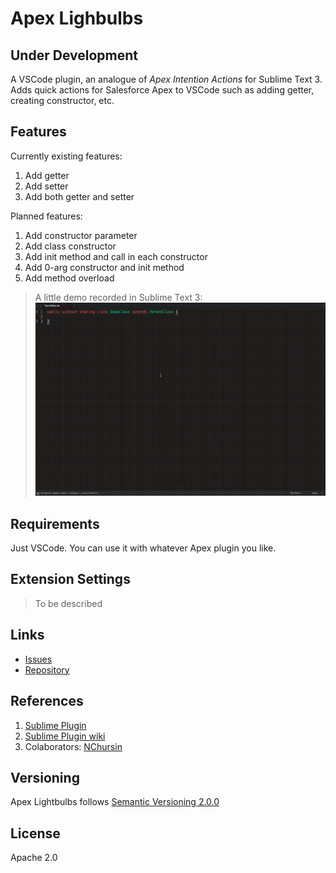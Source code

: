 # Apex Lighbulbs
## Under Development

A VSCode plugin, an analogue of _Apex Intention Actions_ for Sublime Text 3. Adds quick actions for Salesforce Apex to VSCode such as adding getter, creating constructor, etc.

## Features
Currently existing features:
1. Add getter
2. Add setter
3. Add both getter and setter

Planned features:
1. Add constructor parameter
2. Add class constructor
3. Add init method and call in each constructor
4. Add 0-arg constructor and init method
5. Add method overload

> A little demo recorded in Sublime Text 3:
![Getter-setter demo](https://github.com/nchursin/resources/blob/master/ApexIntentionActions/getter-setter.gif?raw=true)

## Requirements

Just VSCode. You can use it with whatever Apex plugin you like.

## Extension Settings

>To be described

## Links
* [Issues](https://github.com/nchursin/vscode-ApexIntentionActions/issues)
* [Repository](https://github.com/nchursin/vscode-ApexIntentionActions)

## References

1. [Sublime Plugin](https://packagecontrol.io/packages/Apex%20Intention%20Actions)
2. [Sublime Plugin wiki](https://github.com/nchursin/ApexIntentionActions/wiki)
3. Colaborators: [NChursin](https://github.com/nchursin)

## Versioning
Apex Lightbulbs follows [Semantic Versioning 2.0.0](https://semver.org/)

## License
Apache 2.0
